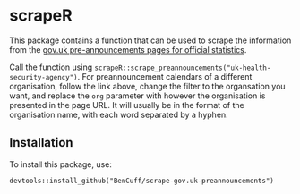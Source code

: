 # scrapeR

This package contains a function that can be used to scrape the information from the [gov.uk pre-announcements pages for official statistics](https://www.gov.uk/search/research-and-statistics?content_store_document_type=upcoming_statistics&organisations%5B%5D=uk-health-security-agency&order=updated-newest).

Call the function using `scrapeR::scrape_preannouncements("uk-health-security-agency")`. 
For preannouncement calendars of a different organisation, follow the link above, change the filter to the organsation you want, and replace the `org` parameter with however the organisation is presented in the page URL. It will usually be in the format of the organisation name, with each word separated by a hyphen. 

## Installation

To install this package, use: 

```
devtools::install_github("BenCuff/scrape-gov.uk-preannouncements")
```
